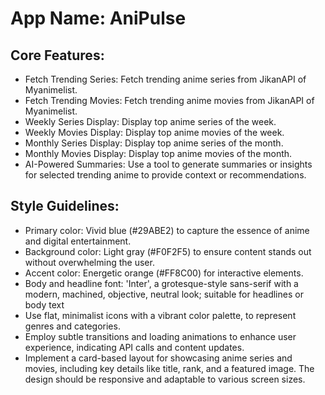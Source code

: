 # **App Name**: AniPulse

## Core Features:

- Fetch Trending Series: Fetch trending anime series from JikanAPI of Myanimelist.
- Fetch Trending Movies: Fetch trending anime movies from JikanAPI of Myanimelist.
- Weekly Series Display: Display top anime series of the week.
- Weekly Movies Display: Display top anime movies of the week.
- Monthly Series Display: Display top anime series of the month.
- Monthly Movies Display: Display top anime movies of the month.
- AI-Powered Summaries: Use a tool to generate summaries or insights for selected trending anime to provide context or recommendations.

## Style Guidelines:

- Primary color: Vivid blue (#29ABE2) to capture the essence of anime and digital entertainment.
- Background color: Light gray (#F0F2F5) to ensure content stands out without overwhelming the user.
- Accent color: Energetic orange (#FF8C00) for interactive elements.
- Body and headline font: 'Inter', a grotesque-style sans-serif with a modern, machined, objective, neutral look; suitable for headlines or body text
- Use flat, minimalist icons with a vibrant color palette, to represent genres and categories.
- Employ subtle transitions and loading animations to enhance user experience, indicating API calls and content updates.
- Implement a card-based layout for showcasing anime series and movies, including key details like title, rank, and a featured image. The design should be responsive and adaptable to various screen sizes.
